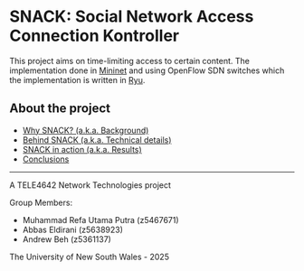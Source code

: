 SNACK: Social Network Access Connection Kontroller
=============================================

This project aims on time-limiting access to certain content. The implementation done in [Mininet](https://mininet.org)
and using OpenFlow SDN switches which the implementation is written in [Ryu](https://ryu-sdn.org/).


About the project
------------------
- [Why SNACK? (a.k.a. Background)](Background.md)
- [Behind SNACK (a.k.a. Technical details)](TechnicalDetails.md)
- [SNACK in action (a.k.a. Results)](Results.md)
- [Conclusions](Conclusions.md)

- - -

A TELE4642 Network Technologies project

Group Members:
- Muhammad Refa Utama Putra (z5467671)
- Abbas Eldirani (z5638923)
- Andrew Beh (z5361137)

The University of New South Wales - 2025
